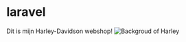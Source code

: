 # laravel
Dit is mijn Harley-Davidson webshop!
![Backgroud of Harley](https://source.unsplash.com/QX9-1RMldUc/1600x900)
